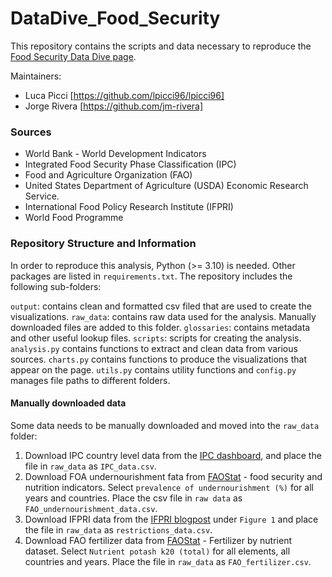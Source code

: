 # DataDive_Food_Security
This repository contains the scripts and data necessary to reproduce the 
<a href = "https://www.one.org/africa/explore-food-security/">Food Security Data Dive page</a>.

Maintainers:
- Luca Picci [https://github.com/lpicci96/lpicci96]
- Jorge Rivera [https://github.com/jm-rivera]

### Sources
- World Bank - World Development Indicators
- Integrated Food Security Phase Classification (IPC)
- Food and Agriculture Organization (FAO)
- United States Department of Agriculture (USDA) Economic Research Service.
- International Food Policy Research Institute (IFPRI)
- World Food Programme

### Repository Structure and Information

In order to reproduce this analysis, Python (>= 3.10) is needed. Other packages are listed in `requirements.txt`.
The repository includes the following sub-folders:

`output`: contains clean and formatted csv filed that are used to create the visualizations.
`raw_data`: contains raw data used for the analysis. Manually downloaded files are added to this folder.
`glossaries`: contains metadata and other useful lookup files.
`scripts`: scripts for creating the analysis. `analysis.py` contains functions to extract and clean data from various
sources. `charts.py` contains functions to produce the visualizations that appear on the page. `utils.py` contains 
utility functions and `config.py` manages file paths to different folders.

#### Manually downloaded data

Some data needs to be manually downloaded and moved into the `raw_data` folder:

1. Download IPC country level data from the [IPC dashboard](https://www.ipcinfo.org/ipcinfo-website/ipc-dashboard/en/), 
and place the file in `raw_data` as `IPC_data.csv`. 
2. Download FOA undernourishment fata from [FAOStat](https://www.fao.org/faostat/en/#data) - food security and
nutrition indicators. Select `prevalence of undernourishment (%)` for all years and countries. Place the csv file 
in `raw data` as `FAO_undernourishment_data.csv`.
3. Download IFPRI data from the [IFPRI blogpost](https://www.ifpri.org/blog/bad-worse-how-export-restrictions-exacerbate-global-food-security)
under `Figure 1` and place the file in `raw_data` as `restrictions_data.csv`.
4. Download FAO fertilizer data from [FAOStat](https://www.fao.org/faostat/en/#data) -
Fertilizer by nutrient dataset. Select `Nutrient potash k20 (total)` for all elements, all countries and years. Place the
file in `raw_data` as `FAO_fertilizer.csv`.


